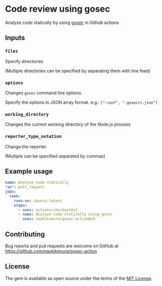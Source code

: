 # Code review using gosec

Analyze code statically by using [gosec](https://github.com/securego/gosec/) in Github actions

## Inputs

### `files`

Specify directories

(Multiple directories can be specified by separating them with line feed)

### `options`

Changes `gosec` command line options.

Specify the options in JSON array format.
e.g.: `["-conf", ".gosecrc.json"]`

### `working_directory`

Changes the current working directory of the Node.js process

### `reporter_type_notation`

Change the reporter.

(Multiple can be specified separated by commas)

## Example usage

```yaml
name: Analyze code statically
"on": pull_request
jobs:
  reek:
    runs-on: ubuntu-latest
    steps:
      - uses: actions/checkout@v2
      - name: Analyze code statically using gosec
        uses: naokikimura/gosec-action@v0
```

## Contributing
Bug reports and pull requests are welcome on GitHub at https://github.com/naokikimura/gosec-action

## License
The gem is available as open source under the terms of the [MIT License](https://opensource.org/licenses/MIT).
